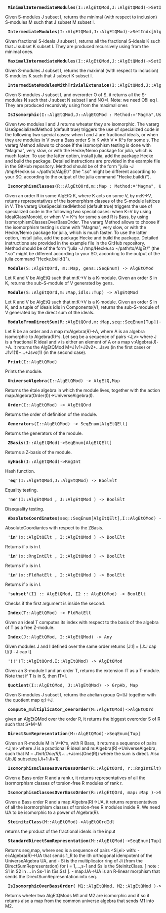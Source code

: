 <pre><b> MinimalIntermediateModules</b>(I::AlgEtQMod,J::AlgEtQMod)->SetIndx[AlgEtQMod]</pre>
Given S-modules J subset I, returns the minimal (with respect to inclusion) S-modules M such that J subset M subset I.
<pre><b> IntermediateModules</b>(I::AlgEtQMod,J::AlgEtQMod)->SetIndx[AlgEtQMod]</pre>
Given fractional S-ideals J subset I, returns all the fractional S-ideals K such that J subset K subset I. They are produced recursively using from the minimal ones.
<pre><b> MaximalIntermediateModules</b>(I::AlgEtQMod,J::AlgEtQMod)->SetIndx[AlgEtQMod]</pre>
Given S-modules J subset I, returns the maximal (with respect to inclusion) S-modules K such that J subset K subset I.
<pre><b> IntermediateModulesWithTrivialExtension</b>(I::AlgEtQMod,J::AlgEtQMod,O::AlgEtQOrd)->SetIndx[AlgEtQMod]</pre>
Given S-modules J subset I, and overorder O of S, it returns all the S-modules N such that J subset N subset I and NO=I. Note: we need O!!I eq I. They are produced recursively using from the maximal ones
<pre><b> IsIsomorphic</b>(I::AlgEtQMod,J::AlgEtQMod : Method:="Magma",UseSpecializedMethod:=true) -> BoolElt</pre>
Given two modules I and J returns wheater they are isomorphic.
The vararg UseSpecializedMethod (default true) triggers the use of specialized code in the following two special cases: when I and J are fractional ideals, or when they are modules in V over a Bass order S in K with V = K^s for some s.
The vararg Method allows to choose if the isomorphism testing is done with "Magma", very slow, or with the Hecke/Nemo package for julia, which is much faster.
To use the latter option, install julia, add the package Hecke and build the package.
Detailed instructions are provided in the example file in the GitHub repository.
Method should be of the form "julia -J /tmp/Hecke.so ~/path/to/AlgEt/" (the ".so" might be different according to your SO, according to the output of the julia command "Hecke.build()").
<pre><b> IsomorphismClasses</b>(R::AlgEtQOrd,m::Map : Method:="Magma", UseSpecializedMethod:=true) -> SeqEnum[AlgEtQMod]</pre>
Given an order R in some AlgEtQ K, where K acts on some V, by m:K->V, returns representatives of the isomorphism classes of the S-module lattices in V.
The vararg UseSpecializedMethod (default true) triggers the use of specialized code in the following two special cases: when K=V by using IdealClassMonoid, or when V = K^s for some s and R is Bass, by using IsomorphismClassesOverBassOrder.
The vararg Method allows to choose if the isomorphism testing is done with "Magma", very slow, or with the Hecke/Nemo package for julia, which is much faster.
To use the latter option, install julia, add the package Hecke and build the package.
Detailed instructions are provided in the example file in the GitHub repository.
Method should be of the form "julia -J /tmp/Hecke.so ~/path/to/AlgEt/" (the ".so" might be different according to your SO, according to the output of the julia command "Hecke.build()").
<pre><b> Module</b>(S::AlgEtQOrd, m::Map, gens::SeqEnum) -> AlgEtQMod</pre>
Let K and V be AlgEtQ such that m:K->V is a K-module. Given an order S in K, returns the sub-S-module of V generated by gens.
<pre><b> Module</b>(S::AlgEtQOrd,m::Map,idls::Tup) -> AlgEtQMod</pre>
Let K and V be AlgEtQ such that m:K->V is a K-module. Given an order S in K, and a tuple of ideals idls in Components(V), returns the sub-S-module of V generated by the direct sum of the ideals.
<pre><b> ModuleFromDirectSum</b>(R::AlgEtQOrd,m::Map,seq::SeqEnum[Tup])->AlgEtQMod</pre>
Let R be an order and a map m:Algebra(R)->A, where A is an algebra isomorphic to Algebra(R)^s. Let seq be a sequence of pairs <J,v> where J is a fractional R ideal and v is either an element of A or a map v:Algebra(J)->A. It returns the AlgEtQMod M=J1v1+J2v2+...Jsvs (in the first case) or J1v1(1)+...+Jsvs(1) (in the second case).
<pre><b> Print</b>(I::AlgEtQMod)</pre>
Prints the module.
<pre><b> UniverseAlgebra</b>(I::AlgEtQMod) -> AlgEtQ,Map</pre>
Returns the étale algebra in which the module lives, together with the action map:Algebra(Order(I))->UniverseAlgebra(I).
<pre><b> Order</b>(I::AlgEtQMod) -> AlgEtQOrd</pre>
Returns the order of definition of the module.
<pre><b> Generators</b>(I::AlgEtQMod) -> SeqEnum[AlgEtQElt]</pre>
Returns the generators of the module.
<pre><b> ZBasis</b>(I::AlgEtQMod)->SeqEnum[AlgEtQElt]</pre>
Returns a Z-basis of the module.
<pre><b> myHash</b>(I::AlgEtQMod)->RngInt</pre>
Hash function.
<pre><b> 'eq'</b>(I::AlgEtQMod,J::AlgEtQMod) -> BoolElt</pre>
Equality testing.
<pre><b> 'ne'</b>(I::AlgEtQMod , J::AlgEtQMod ) -> BoolElt</pre>
Disequality testing.
<pre><b> AbsoluteCoordinates</b>(seq::SeqEnum[AlgEtQElt],I::AlgEtQMod) -> SeqEnum</pre>
AbsoluteCoordiantes with respect to the ZBasis.
<pre><b> 'in'</b>(x::AlgEtQElt , I::AlgEtQMod ) -> BoolElt</pre>
Returns if x is in I.
<pre><b> 'in'</b>(x::RngIntElt , I::AlgEtQMod ) -> BoolElt</pre>
Returns if x is in I.
<pre><b> 'in'</b>(x::FldRatElt , I::AlgEtQMod ) -> BoolElt</pre>
Returns if x is in I.
<pre><b> 'subset'</b>(I1 :: AlgEtQMod, I2 :: AlgEtQMod) -> BoolElt</pre>
Checks if the first argument is inside the second.
<pre><b> Index</b>(T::AlgEtQMod) -> FldRatElt</pre>
Given an ideal T computes its index with respect to the basis of the algebra of T as a free Z-module.
<pre><b> Index</b>(J::AlgEtQMod, I::AlgEtQMod) -> Any</pre>
Given modules J and I defined over the same order returns [J:I] = [J:J cap I]/[I : J cap I].
<pre><b> '!!'</b>(T::AlgEtQOrd,I::AlgEtQMod) -> AlgEtQMod</pre>
Given an S-module I and an order T, returns the extension IT as a T-module. Note that if T is in S, then IT=I.
<pre><b> Quotient</b>(I::AlgEtQMod, J::AlgEtQMod) -> GrpAb, Map</pre>
Given S-modules J subset I, returns the abelian group Q=I/J together with the quotient map q:I->J.
<pre><b> compute_multiplicator_overorder</b>(M::AlgEtQMod)->AlgEtQOrd</pre>
given an AlgEtQMod over the order R, it returns the biggest overorder S of R such that S*M=M
<pre><b> DirectSumRepresentation</b>(M::AlgEtQMod)->SeqEnum[Tup]</pre>
Given an R-module M in V=K^s, with R Bass, it returns a sequence of pairs <J,m> where J is a practional R ideal and m:Algebra(R)->UniverseAlgebra, such that M =  J1*m1(One(R))+...+Js*ms(One(R)) where the sum is direct. Also (Ji:Ji) subseteq (Ji+1:Ji+1).
<pre><b> IsomorphismClassesOverBassOrder</b>(R::AlgEtQOrd, r::RngIntElt)->SeqEnum[AlgEtQMod]</pre>
Given a Bass order R and a rank r, it returns representatives of all the isormorphism classes of torsion-free R modules of rank r.
<pre><b> IsomorphismClassesOverBassOrder</b>(R::AlgEtQOrd, map::Map )->SeqEnum[AlgEtQMod]</pre>
Given a Bass order R and a map:Algebra(R)->UA, it returns representatives of all the isormorphism classes of torsion-free R modules inside R. We need UA to be isomorphic to a power of Algebra(R).
<pre><b> SteinitzClass</b>(M::AlgEtQMod)->AlgEtQOrdIdl</pre>
returns the product of the fractional ideals in the input
<pre><b> StandardDirectSumRepresentation</b>(M::AlgEtQMod)->SeqEnum[Tup],Map</pre>
Returns seq,map, where seq is a sequence of pairs <Si,ei> with:
    - ei:Algebra(R)->UA that sends 1_R to the ith orthogonal idempotent of the UniverseAlgebra UA, and
    - Si is the multiplicator ring of Ji (from the DirectSumRepresentation) for i = 1,...,s-1 and Ss is the SteinitzClass.
      [ note : S1 in S2 in ... in Ss-1 in (Ss:Ss) ].
    - map:UA->UA is an R-linear morphism that sends the DirectSumRepresentation into seq.
<pre><b> IsIsomorphicOverBassOrder</b>( M1::AlgEtQMod, M2::AlgEtQMod )->BoolElt,Map</pre>
Returns wheter two AlgEtQMods M1 and M2 are isomorphic and if so it returns also a map from the common universe algebra that sends M1 into M2.
